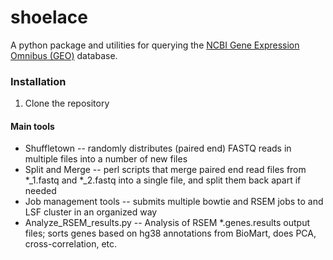 # shoelace #

A python package and utilities for querying the <a href="http://www.ncbi.nlm.nih.gov/geo/">NCBI Gene Expression Omnibus (GEO)</a> database.  

### Installation
<ol>
<li>Clone the repository
</ol>


#### Main tools
* Shuffletown -- randomly distributes (paired end) FASTQ reads in multiple files into a number of new files
* Split and Merge -- perl scripts that merge paired end read files from *_1.fastq and *_2.fastq into a single file, and split them back apart if needed
* Job management tools -- submits multiple bowtie and RSEM jobs to and LSF cluster in an organized way
* Analyze_RSEM_results.py -- Analysis of RSEM *.genes.results output files; sorts genes based on hg38 annotations from BioMart, does PCA, cross-correlation, etc.
